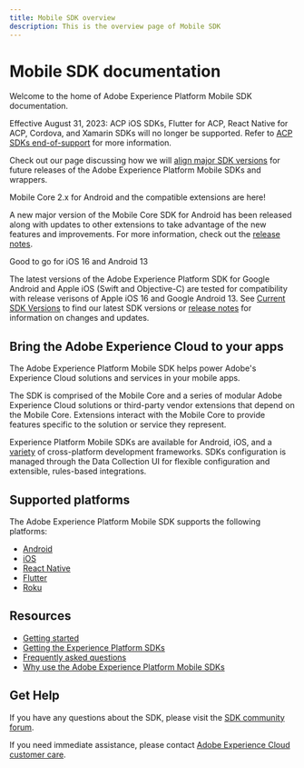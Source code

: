 ```yaml
---
title: Mobile SDK overview
description: This is the overview page of Mobile SDK
---
```


# Mobile SDK documentation

Welcome to the home of Adobe Experience Platform Mobile SDK documentation.

<InlineAlert variant="info" slots="text"/>

Effective August 31, 2023: ACP iOS SDKs, Flutter for ACP, React Native for ACP, Cordova, and Xamarin SDKs will no longer be supported. Refer to [ACP SDKs end-of-support](./resources/acp-end-of-support.md) for more information.

<InlineAlert variant="info" slots="text"/>

Check out our page discussing how we will [align major SDK versions](./resources/major-version-alignment.md) for future releases of the Adobe Experience Platform Mobile SDKs and wrappers.

<InlineAlert variant="success" slots="header, text"/>

Mobile Core 2.x for Android and the compatible extensions are here!

A new major version of the Mobile Core SDK for Android has been released along with updates to other extensions to take advantage of the new features and improvements.
For more information, check out the [release notes](./release-notes/#february-23-2023).

<InlineAlert variant="success" slots="header, text"/>

Good to go for iOS 16 and Android 13

The latest versions of the Adobe Experience Platform SDK for Google Android and Apple iOS (Swift and Objective-C) are tested for compatibility with release verisons of Apple iOS 16 and Google Android 13. See [Current SDK Versions](./current-sdk-versions.md) to find our latest SDK versions or [release notes](./release-notes/index.md) for information on changes and updates.

## Bring the Adobe Experience Cloud to your apps

The Adobe Experience Platform Mobile SDK helps power Adobe's Experience Cloud solutions and services in your mobile apps.

The SDK is comprised of the Mobile Core and a series of modular Adobe Experience Cloud solutions or third-party vendor extensions that depend on the Mobile Core. Extensions interact with the Mobile Core to provide features specific to the solution or service they represent.

Experience Platform Mobile SDKs are available for Android, iOS, and a [variety](#supported-platforms) of cross-platform development frameworks. SDKs configuration is managed through the Data Collection UI for flexible configuration and extensible, rules-based integrations.

## Supported platforms

The Adobe Experience Platform Mobile SDK supports the following platforms:

- [Android](./current-sdk-versions.md#android)
- [iOS](./current-sdk-versions.md#ios)
- [React Native](./current-sdk-versions.md#react-native)
- [Flutter](./current-sdk-versions.md#flutter)
- [Roku](./current-sdk-versions.md#roku)

## Resources

- [Getting started](./getting-started/index.md)
- [Getting the Experience Platform SDKs](./getting-started/get-the-sdk.md)
- [Frequently asked questions](./faq.md)
- [Why use the Adobe Experience Platform Mobile SDKs](https://medium.com/adobetech/accelerate-your-mobile-application-development-with-adobe-experience-platform-mobile-sdk-and-launch-ed023536d611)

## Get Help

If you have any questions about the SDK, please visit the [SDK community forum](https://experienceleaguecommunities.adobe.com/t5/adobe-experience-platform/ct-p/adobe-experience-platform-community).

If you need immediate assistance, please contact [Adobe Experience Cloud customer care](https://experienceleague.adobe.com/?support-solution=General#support).
